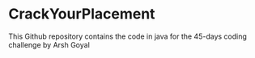 # CrackYourPlacement
This Github repository contains the code in java for the 45-days coding challenge by Arsh Goyal
